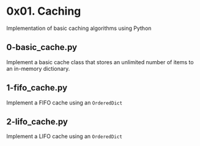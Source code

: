 # 0x01. Caching

Implementation of basic caching algorithms using Python

## 0-basic_cache.py

Implement a basic cache class that stores an unlimited number of items to
an in-memory dictionary.

## 1-fifo_cache.py

Implement a FIFO cache using an `OrderedDict`

## 2-lifo_cache.py

Implement a LIFO cache using an `OrderedDict`
